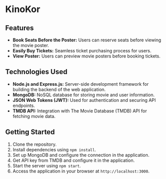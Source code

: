 # KinoKor

## Features
- **Book Seats Before the Poster:** Users can reserve seats before viewing the movie poster.
- **Easily Buy Tickets:** Seamless ticket purchasing process for users.
- **View Poster:** Users can preview movie posters before booking tickets.

## Technologies Used
- **Node.js and Express.js:** Server-side development framework for building the backend of the web application.
- **MongoDB:** NoSQL database for storing movie and user information.
- **JSON Web Tokens (JWT):** Used for authentication and securing API endpoints.
- **TMDB API:** Integration with The Movie Database (TMDB) API for fetching movie data.

## Getting Started
1. Clone the repository.
2. Install dependencies using `npm install`.
3. Set up MongoDB and configure the connection in the application.
4. Get API key from TMDB and configure it in the application.
5. Start the server using `npm start`.
6. Access the application in your browser at `http://localhost:3000`.
